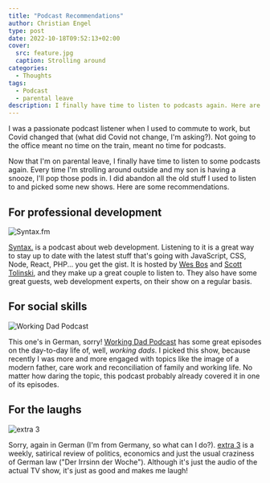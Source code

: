 ```yaml
---
title: "Podcast Recommendations"
author: Christian Engel
type: post
date: 2022-10-18T09:52:13+02:00
cover:
  src: feature.jpg
  caption: Strolling around
categories:
  - Thoughts
tags:
  - Podcast
  - parental leave
description: I finally have time to listen to podcasts again. Here are some recommendations.
---
```


I was a passionate podcast listener when I used to commute to work, but Covid changed that (what did Covid not change, I'm asking?). Not going to the office meant no time on the train, meant no time for podcasts.

Now that I'm on parental leave, I finally have time to listen to some podcasts again. Every time I'm strolling around outside and my son is having a snooze, I'll pop those pods in. I did abandon all the old stuff I used to listen to and picked some new shows. Here are some recommendations.

## For professional development

![Syntax.fm](https://syntax.fm/static/logo.png "Syntax.fm")

[Syntax.](https://syntax.fm/) is a podcast about web development. Listening to it is a great way to stay up to date with the latest stuff that's going with JavaScript, CSS, Node, React, PHP... you get the gist. It is hosted by [Wes Bos](https://twitter.com/wesbos) and [Scott Tolinski](https://twitter.com/stolinski), and they make up a great couple to listen to. They also have some great guests, web development experts, on their show on a regular basis.

## For social skills

![Working Dad Podcast](https://is4-ssl.mzstatic.com/image/thumb/Podcasts115/v4/aa/79/bc/aa79bc84-9e7d-9588-bffb-9b5739302f3d/mza_3296666353551736317.jpg/536x0w.webp "Working Dad Podcast")

This one's in German, sorry! [Working Dad Podcast](https://workingdad.podigee.io/) has some great episodes on the day-to-day life of, well, _working dads_. I picked this show, because recently I was more and more engaged with topics like the image of a modern father, care work and reconciliation of family and working life. No matter how daring the topic, this podcast probably already covered it in one of its episodes.

## For the laughs

![extra 3](https://is5-ssl.mzstatic.com/image/thumb/Podcasts122/v4/f2/e8/f4/f2e8f42b-86e6-31ff-51c5-3f5a2a83e7c6/mza_15698983545999450219.jpg/536x0w.webp "extra 3")

Sorry, again in German (I'm from Germany, so what can I do?). [extra 3](https://www.ndr.de/fernsehen/sendungen/extra_3/video-podcast/index.html) is a weekly, satirical review of politics, economics and just the usual craziness of German law ("Der Irrsinn der Woche"). Although it's just the audio of the actual TV show, it's just as good and makes me laugh!
